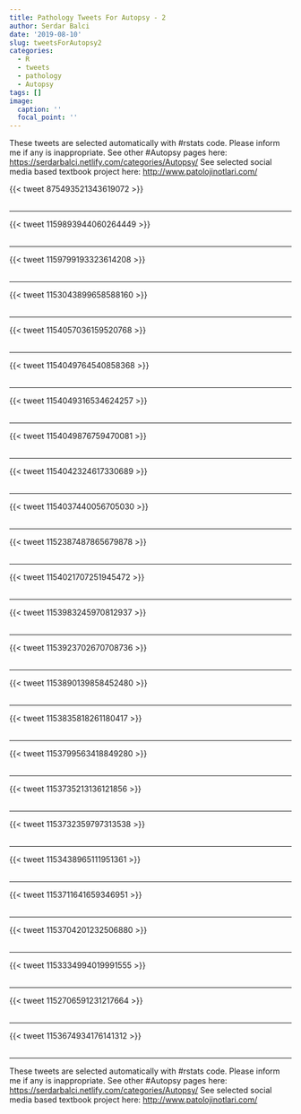 ```yaml
---
title: Pathology Tweets For Autopsy - 2
author: Serdar Balci
date: '2019-08-10'
slug: tweetsForAutopsy2
categories:
  - R
  - tweets
  - pathology
  - Autopsy
tags: []
image:
  caption: ''
  focal_point: ''
---
```



These tweets are selected automatically with #rstats code. Please inform me if any is inappropriate.
See other #Autopsy pages here: https://serdarbalci.netlify.com/categories/Autopsy/ 
See selected social media based textbook project here: http://www.patolojinotlari.com/

{{< tweet 875493521343619072 >}}
<br>
<br>
<hr>
{{< tweet 1159893944060264449 >}}
<br>
<br>
<hr>
{{< tweet 1159799193323614208 >}}
<br>
<br>
<hr>
{{< tweet 1153043899658588160 >}}
<br>
<br>
<hr>
{{< tweet 1154057036159520768 >}}
<br>
<br>
<hr>
{{< tweet 1154049764540858368 >}}
<br>
<br>
<hr>
{{< tweet 1154049316534624257 >}}
<br>
<br>
<hr>
{{< tweet 1154049876759470081 >}}
<br>
<br>
<hr>
{{< tweet 1154042324617330689 >}}
<br>
<br>
<hr>
{{< tweet 1154037440056705030 >}}
<br>
<br>
<hr>
{{< tweet 1152387487865679878 >}}
<br>
<br>
<hr>
{{< tweet 1154021707251945472 >}}
<br>
<br>
<hr>
{{< tweet 1153983245970812937 >}}
<br>
<br>
<hr>
{{< tweet 1153923702670708736 >}}
<br>
<br>
<hr>
{{< tweet 1153890139858452480 >}}
<br>
<br>
<hr>
{{< tweet 1153835818261180417 >}}
<br>
<br>
<hr>
{{< tweet 1153799563418849280 >}}
<br>
<br>
<hr>
{{< tweet 1153735213136121856 >}}
<br>
<br>
<hr>
{{< tweet 1153732359797313538 >}}
<br>
<br>
<hr>
{{< tweet 1153438965111951361 >}}
<br>
<br>
<hr>
{{< tweet 1153711641659346951 >}}
<br>
<br>
<hr>
{{< tweet 1153704201232506880 >}}
<br>
<br>
<hr>
{{< tweet 1153334994019991555 >}}
<br>
<br>
<hr>
{{< tweet 1152706591231217664 >}}
<br>
<br>
<hr>
{{< tweet 1153674934176141312 >}}
<br>
<br>
<hr>


These tweets are selected automatically with #rstats code. Please inform me if any is inappropriate.
See other #Autopsy pages here: https://serdarbalci.netlify.com/categories/Autopsy/ 
See selected social media based textbook project here: http://www.patolojinotlari.com/
